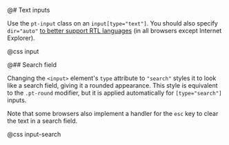 @# Text inputs

Use the `pt-input` class on an `input[type="text"]`. You should also specify `dir="auto"`
[to better support RTL languages](http://www.w3.org/International/questions/qa-html-dir#dirauto)
(in all browsers except Internet Explorer).

@css input

@## Search field

Changing the `<input>` element's `type` attribute to `"search"` styles it to look like a search
field, giving it a rounded appearance. This style is equivalent to the `.pt-round` modifier, but it
is applied automatically for `[type="search"]` inputs.

Note that some browsers also implement a handler for the `esc` key to clear the text in a search field.

@css input-search
